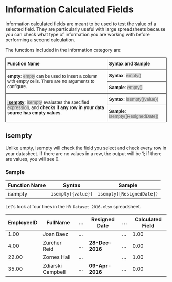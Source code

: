 # Information Calculated Fields

Information calculated fields are meant to be used to test the value of
a selected field. They are particularly useful with large spreadsheets because you can check what type of information you are working with before performing a second calculation.

The functions included in the information category are:

<style type="text/css">
.tg  {border-collapse:collapse;border-spacing:0;}
.tg td{font-family:Arial, sans-serif;font-size:14px;padding:10px 5px;border-style:solid;border-width:1px;overflow:hidden;word-break:normal;border-color:black;}
.tg th{font-family:Arial, sans-serif;font-size:14px;font-weight:normal;padding:10px 5px;border-style:solid;border-width:1px;overflow:hidden;word-break:normal;border-color:black;}
.tg .tg-cly1{text-align:left;vertical-align:middle}
.gray-snippet-cstm{color: #666;background-color: #ddd;}
</style>
<table class="tg">
  <tr>
    <th class="tg-cly1"><span style="font-weight:bold">Function Name</span></th>
    <th class="tg-cly1"><span style="font-weight:bold">Syntax and Sample</span></th>
  </tr>
  <tr>
    <td class="tg-cly1" rowspan="2"><span style="font-weight:bold">empty</span>: <span class="gray-snippet-cstm">empty</span> can be used to insert a column with empty cells. There are no arguments to configure.</td>
    <td class="tg-cly1"><span style="font-weight:bold">Syntax</span>:  <span class="gray-snippet-cstm">empty()</span></td>
  </tr>
  <tr>
    <td class="tg-cly1"><span style="font-weight:bold">Sample</span>:  <span class="gray-snippet-cstm">empty()</span></td>
  </tr>
  <tr>
    <td class="tg-cly1" rowspan="2"><a href="https://www.revealbi.io/help/information-calculated-fields#calculated-isempty"><span style="font-weight:bold">isempty</span></a>: <span class="gray-snippet-cstm">isempty</span> evaluates the specified <span class="gray-snippet-cstm">expression</span>, and <span style="font-weight:bold">checks if any row in your data source has empty values</span>.</td>
    <td class="tg-cly1"><span style="font-weight:bold">Syntax</span>:  <span class="gray-snippet-cstm">isempty({value})</span></td>
  </tr>
  <tr>
    <td class="tg-cly1"><span style="font-weight:bold">Sample</span>:  <span class="gray-snippet-cstm">isempty([ResignedDate])</span></td>
  </tr>
</table>

<a name='isempty'></a>
## isempty

Unlike empty, isempty will check the field you select and check every
row in your datasheet. If there are no values in a row, the output will
be 1; if there are values, you will see 0.

### Sample

| Function Name | Syntax             | Sample                    |
| ------------- | ------------------ | ------------------------- |
| isempty       | `isempty({value})` | `isempty([ResignedDate])` |

Let's look at four lines in the `HR Dataset 2016.xlsx` spreadsheet.

| EmployeeID | FullName          | …​ | Resigned Date   | …​ | Calculated Field |
| ---------- | ----------------- | -- | --------------- | -- | ---------------- |
| 1.00       | Joan Baez         | …​ |                 | …​ | 1.00             |
| 4.00       | Zurcher Reid      | …​ | **28-Dec-2016** | …​ | 0.00             |
| 22.00      | Zornes Hall       | …​ |                 | …​ | 1.00             |
| 35.00      | Zdiarski Campbell | …​ | **09-Apr-2016** | …​ | 0.00             |
